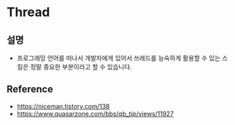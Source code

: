 # Thread
## 설명
- 프로그래밍 언어를 떠나서 개발자에게 있어서 쓰레드를 능숙하게 활용할 수 있는 스킬은 정말 중요한 부분이라고 할 수 있습니다.

## Reference
- https://niceman.tistory.com/138
- https://www.quasarzone.com/bbs/qb_tip/views/11927
